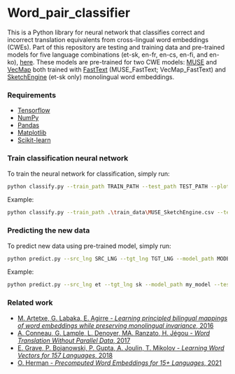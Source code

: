 # Word_pair_classifier

This is a Python library for neural network that classifies correct and incorrect translation equivalents from cross-lingual word embeddings (CWEs). Part of this repository are testing and training data and pre-trained models for five language combinations (et-sk, en-fr, en-cs, en-fi, and en-ko), [here](https://github.com/x-mia/Word_pair_classifier/tree/main/Models_and_Data). These models are pre-trained for two CWE models: [MUSE](https://github.com/facebookresearch/MUSE) and [VecMap](https://github.com/artetxem/vecmap) both trained with [FastText](https://fasttext.cc/) (MUSE_FastText; VecMap_FastText) and [SketchEngine](https://embeddings.sketchengine.eu/) (et-sk only) monolingual word embeddings.

### Requirements
* [Tensorflow](https://www.tensorflow.org/)
* [NumPy](https://numpy.org/)
* [Pandas](https://pandas.pydata.org/)
* [Matplotlib](https://matplotlib.org/)
* [Scikit-learn](https://scikit-learn.org/stable/)

### Train classification neural network
To train the neural network for classification, simply run:
```bash
python classify.py --train_path TRAIN_PATH --test_path TEST_PATH --plot_fig PLOT_FIG --output OUTPUT
```
Example:
```bash
python classify.py --train_path .\train_data\MUSE_SketchEngine.csv --test_path .\test_data\MUSE_SketchEngine.csv --plot_fig True --output my_model
```

### Predicting the new data
To predict new data using pre-trained model, simply run:
```bash
python predict.py --src_lng SRC_LNG --tgt_lng TGT_LNG --model_path MODEL_PATH --test_path TEST_PATH --output OUTPUT
```
Example:
```bash
python predict.py --src_lng et --tgt_lng sk --model_path my_model --test_path .\test_data\MUSE_SketchEngine.csv --output output_df.csv
```

### Related work
* [M. Artetxe, G. Labaka, E. Agirre - *Learning principled bilingual mappings of word embeddings while preserving monolingual invariance*, 2016](https://aclanthology.org/D16-1250/)
* [A. Conneau, G. Lample, L. Denoyer, MA. Ranzato, H. Jégou - *Word Translation Without Parallel Data*, 2017](https://arxiv.org/pdf/1710.04087.pdf)
* [E. Grave, P. Bojanowski, P. Gupta, A. Joulin, T. Mikolov - *Learning Word Vectors for 157 Languages*, 2018](https://arxiv.org/abs/1802.06893)
* [O. Herman - *Precomputed Word Embeddings for 15+ Languages*, 2021](https://www.sketchengine.eu/wp-content/uploads/2021-Precomputed-Word-Embeddings.pdf)
